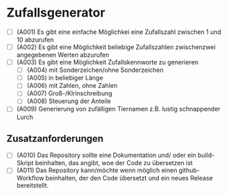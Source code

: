 # Zufallsgenerator

- [ ] (A001) Es gibt eine einfache Möglichkei eine Zufallszahl zwischen 1 und 10 abzurufen
- [ ] (A002) Es gibt eine Möglichkeit beliebige Zufallszahlen zwischenzwei angegebenen Werten abzurufen
- [ ] (A003) Es gibt eine Möglichkeit Zufallskennworte zu generieren
  - [ ] (A004) mit Sonderzeichen/ohne Sonderzeichen
  - [ ] (A005) in beliebiger Länge
  - [ ] (A006) mit Zahlen, ohne Zahlen
  - [ ] (A007) Groß-/Klrinschreibung
  - [ ] (A008) Steuerung der Anteile
- [ ] (A009) Generierung von zufälligen Tiernamen z.B. lustig schnappender Lurch

## Zusatzanforderungen

- [ ] (A010) Das Repository sollte eine Dokumentation und/ oder ein build-Skript beinhalten, das angibt, woe der Code zu übersetzen ist
- [ ] (A011) Das Repository kann/möchte wenn möglich einen github-Workflow beinhalten, der den Code übersetzt und ein neues Release bereitstellt.
